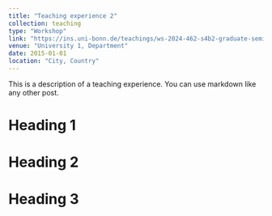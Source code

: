 ```yaml
---
title: "Teaching experience 2"
collection: teaching
type: "Workshop"
link: "https://ins.uni-bonn.de/teachings/ws-2024-462-s4b2-graduate-seminar/"
venue: "University 1, Department"
date: 2015-01-01
location: "City, Country"
---
```


This is a description of a teaching experience. You can use markdown like any other post.

Heading 1
======

Heading 2
======

Heading 3
======

